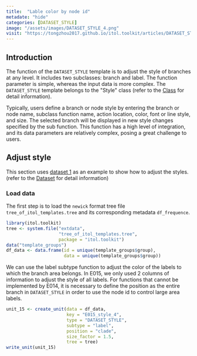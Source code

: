 ```yaml
---
title:  "Lable color by node id"
metadate: "hide"
categories: [DATASET_STYLE]
image: "/assets/images/DATASET_STYLE_4.png"
visit: "https://tongzhou2017.github.io/itol.toolkit/articles/DATASET_STYLE.html"
---
```

## Introduction
The function of the `DATASET_STYLE` template is to adjust the style of branches at any level. It includes two subclasses: branch and label. The function parameter is simple, whereas the input data is more complex. The `DATASET_STYLE` template belongs to the "Style" class (refer to the [Class]() for detail information).

Typically, users define a branch or node style by entering the branch or node name, subclass function name, action location, color, font or line style, and size. The selected branch will be displayed in new style changes specified by the sub function. This function has a high level of integration, and its data parameters are relatively complex, posing a great challenge to users.

## Adjust style
This section uses [dataset 1](https://github.com/TongZhou2017/itol.toolkit/tree/master/inst/extdata/dataset1) as an example to show how to adjust the styles. (refer to the  [Dataset](https://tongzhou2017.github.io/itol.toolkit/articles/Datasets.html) for detail information)

### Load data
The first step is to load the `newick` format tree file `tree_of_itol_templates.tree` and its corresponding metadata `df_frequence`. 

```R
library(itol.toolkit)
tree <- system.file("extdata",
                    "tree_of_itol_templates.tree",
                    package = "itol.toolkit")
data("template_groups")
df_data <- data.frame(id = unique(template_groups$group),
                      data = unique(template_groups$group))
```

We can use the label subtype function to adjust the color of the labels to which the branch area belongs. In E015, we only used 2 columns of information to adjust the style of all labels. For functions that cannot be implemented by E014, it is necessary to define the position as the entire branch in `DATASET_STYLE` in order to use the node id to control large area labels.

```R
unit_15 <- create_unit(data = df_data,
                       key = "E015_style_4",
                       type = "DATASET_STYLE",
                       subtype = "label",
                       position = "clade",
                       size_factor = 1.5,
                       tree = tree)
write_unit(unit_15)
```